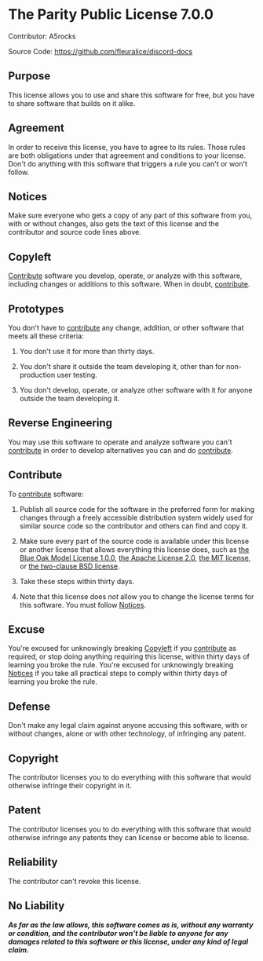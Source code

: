 # The Parity Public License 7.0.0

Contributor: A5rocks

Source Code: <https://github.com/fleuralice/discord-docs>

## Purpose

This license allows you to use and share this software for free, but you have to
share software that builds on it alike.

## Agreement

In order to receive this license, you have to agree to its rules. Those rules
are both obligations under that agreement and conditions to your license. Don't
do anything with this software that triggers a rule you can't or won't follow.

## Notices

Make sure everyone who gets a copy of any part of this software from you, with
or without changes, also gets the text of this license and the contributor and
source code lines above.

## Copyleft

[Contribute](#contribute) software you develop, operate, or analyze with this
software, including changes or additions to this software. When in doubt,
[contribute](#contribute).

## Prototypes

You don't have to [contribute](#contribute) any change, addition, or other
software that meets all these criteria:

1. You don't use it for more than thirty days.

2. You don't share it outside the team developing it, other than for
   non-production user testing.

3. You don't develop, operate, or analyze other software with it for anyone
   outside the team developing it.

## Reverse Engineering

You may use this software to operate and analyze software you can't
[contribute](#contribute) in order to develop alternatives you can and do
[contribute](#contribute).

## Contribute

To [contribute](#contribute) software:

1. Publish all source code for the software in the preferred form for making
   changes through a freely accessible distribution system widely used for
   similar source code so the contributor and others can find and copy it.

2. Make sure every part of the source code is available under this license or
   another license that allows everything this license does, such as
   [the Blue Oak Model License 1.0.0](https://blueoakcouncil.org/license/1.0.0),
   [the Apache License 2.0](https://www.apache.org/licenses/LICENSE-2.0.html),
   [the MIT license](https://spdx.org/licenses/MIT.html), or
   [the two-clause BSD license](https://spdx.org/licenses/BSD-2-Clause.html).

3. Take these steps within thirty days.

4. Note that this license does _not_ allow you to change the license terms for
   this software. You must follow [Notices](#notices).

## Excuse

You're excused for unknowingly breaking [Copyleft](#copyleft) if you
[contribute](#contribute) as required, or stop doing anything requiring this
license, within thirty days of learning you broke the rule. You're excused for
unknowingly breaking [Notices](#notices) if you take all practical steps to
comply within thirty days of learning you broke the rule.

## Defense

Don't make any legal claim against anyone accusing this software, with or
without changes, alone or with other technology, of infringing any patent.

## Copyright

The contributor licenses you to do everything with this software that would
otherwise infringe their copyright in it.

## Patent

The contributor licenses you to do everything with this software that would
otherwise infringe any patents they can license or become able to license.

## Reliability

The contributor can't revoke this license.

## No Liability

_**As far as the law allows, this software comes as is, without any warranty or
condition, and the contributor won't be liable to anyone for any damages related
to this software or this license, under any kind of legal claim.**_
